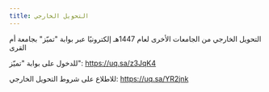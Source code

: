 ```yaml
---
title: التحويل الخارجي
---
```


التحويل الخارجي من الجامعات الأخرى لعام 1447هـ إلكترونيًا عبر بوابة "تميّز" بجامعة أم القرى

للدخول على بوابة "تميّز": https://uq.sa/z3JqK4

للاطلاع على شروط التحويل الخارجي: https://uq.sa/YR2jnk
